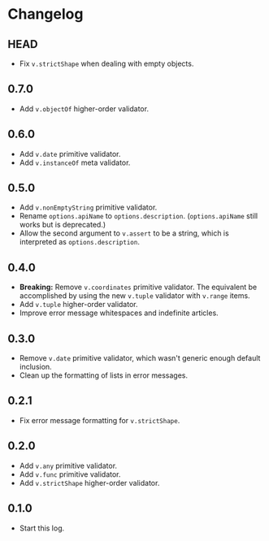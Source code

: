 # Changelog

## HEAD

- Fix `v.strictShape` when dealing with empty objects.

## 0.7.0

- Add `v.objectOf` higher-order validator.

## 0.6.0

- Add `v.date` primitive validator.
- Add `v.instanceOf` meta validator.

## 0.5.0

- Add `v.nonEmptyString` primitive validator.
- Rename `options.apiName` to `options.description`. (`options.apiName` still works but is deprecated.)
- Allow the second argument to `v.assert` to be a string, which is interpreted as `options.description`.

## 0.4.0

- **Breaking:** Remove `v.coordinates` primitive validator. The equivalent be accomplished by using the new `v.tuple` validator with `v.range` items.
- Add `v.tuple` higher-order validator.
- Improve error message whitespaces and indefinite articles.

## 0.3.0

- Remove `v.date` primitive validator, which wasn't generic enough default inclusion.
- Clean up the formatting of lists in error messages.

## 0.2.1

- Fix error message formatting for `v.strictShape`.

## 0.2.0

- Add `v.any` primitive validator.
- Add `v.func` primitive validator.
- Add `v.strictShape` higher-order validator.

## 0.1.0

- Start this log.
